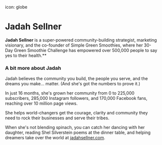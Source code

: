 icon: globe
# Jadah Sellner

<div class="zig-zags_blue"></div>

**Jadah Sellner** is a super-powered community-building strategist, marketing visionary, and the co-founder of Simple Green Smoothies, where her 30-Day Green Smoothie Challenge has empowered over 500,000 people to say yes to their health.**

<div class="line-canvas"></div>

### A bit more about Jadah

Jadah believes the community you build, the people you serve, and the dreams you make… matter. (And she's got the numbers to prove it.)

In just 16 months, she's grown her community from 0 to 225,000 subscribers, 285,000 Instagram followers, and 170,000 Facebook fans, reaching over 10 million page views.

She helps world-changers get the courage, clarity and community they need to rock their businesses and serve their tribes. 

When she's not blending spinach, you can catch her dancing with her daughter, reading Shel Silverstein poems at the dinner table, and helping dreamers take over the world at [jadahsellner.com](http://jadahsellner.com).

